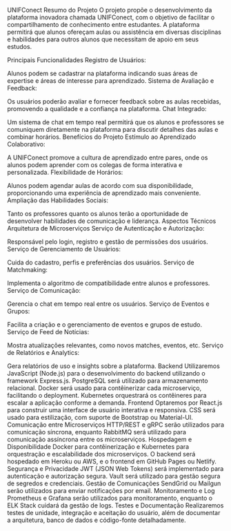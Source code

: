 UNIFConect
Resumo do Projeto
O projeto propõe o desenvolvimento da plataforma inovadora chamada UNIFConect, com o objetivo de facilitar o compartilhamento de conhecimento entre estudantes. A plataforma permitirá que alunos ofereçam aulas ou assistência em diversas disciplinas e habilidades para outros alunos que necessitam de apoio em seus estudos.

Principais Funcionalidades
Registro de Usuários:

Alunos podem se cadastrar na plataforma indicando suas áreas de expertise e áreas de interesse para aprendizado.
Sistema de Avaliação e Feedback:

Os usuários poderão avaliar e fornecer feedback sobre as aulas recebidas, promovendo a qualidade e a confiança na plataforma.
Chat Integrado:

Um sistema de chat em tempo real permitirá que os alunos e professores se comuniquem diretamente na plataforma para discutir detalhes das aulas e combinar horários.
Benefícios do Projeto
Estímulo ao Aprendizado Colaborativo:

A UNIFConect promove a cultura de aprendizado entre pares, onde os alunos podem aprender com os colegas de forma interativa e personalizada.
Flexibilidade de Horários:

Alunos podem agendar aulas de acordo com sua disponibilidade, proporcionando uma experiência de aprendizado mais conveniente.
Ampliação das Habilidades Sociais:

Tanto os professores quanto os alunos terão a oportunidade de desenvolver habilidades de comunicação e liderança.
Aspectos Técnicos
Arquitetura de Microserviços
Serviço de Autenticação e Autorização:

Responsável pelo login, registro e gestão de permissões dos usuários.
Serviço de Gerenciamento de Usuários:

Cuida do cadastro, perfis e preferências dos usuários.
Serviço de Matchmaking:

Implementa o algoritmo de compatibilidade entre alunos e professores.
Serviço de Comunicação:

Gerencia o chat em tempo real entre os usuários.
Serviço de Eventos e Grupos:

Facilita a criação e o gerenciamento de eventos e grupos de estudo.
Serviço de Feed de Notícias:

Mostra atualizações relevantes, como novos matches, eventos, etc.
Serviço de Relatórios e Analytics:

Gera relatórios de uso e insights sobre a plataforma.
Backend
Utilizaremos JavaScript (Node.js) para o desenvolvimento do backend utilizando o framework Express.js.
PostgreSQL será utilizado para armazenamento relacional.
Docker será usado para contêinerizar cada microserviço, facilitando o deployment.
Kubernetes orquestrará os contêineres para escalar a aplicação conforme a demanda.
Frontend
Optaremos por React.js para construir uma interface de usuário interativa e responsiva.
CSS será usado para estilização, com suporte de Bootstrap ou Material-UI.
Comunicação entre Microserviços
HTTP/REST e gRPC serão utilizados para comunicação síncrona, enquanto RabbitMQ será utilizado para comunicação assíncrona entre os microserviços.
Hospedagem e Disponibilidade
Docker para contêinerização e Kubernetes para orquestração e escalabilidade dos microserviços.
O backend será hospedado em Heroku ou AWS, e o frontend em GitHub Pages ou Netlify.
Segurança e Privacidade
JWT (JSON Web Tokens) será implementado para autenticação e autorização segura.
Vault será utilizado para gestão segura de segredos e credenciais.
Gestão de Comunicações
SendGrid ou Mailgun serão utilizados para enviar notificações por email.
Monitoramento e Log
Prometheus e Grafana serão utilizados para monitoramento, enquanto o ELK Stack cuidará da gestão de logs.
Testes e Documentação
Realizaremos testes de unidade, integração e aceitação do usuário, além de documentar a arquitetura, banco de dados e código-fonte detalhadamente.
